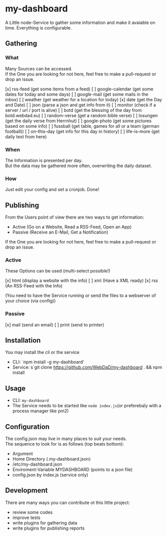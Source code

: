 # my-dashboard

A Little node-Service to gather some information and make it avaiable on time.
Everything is configurable.

## Gathering

### What

Many Sources can be accessed.  
If the One you are looking for not here, feel free to make a pull-request or drop an issue.

[x] rss-feed (get some items from a feed)
[ ] google-calendar (get some dates for today and some days)
[ ] google-mail (get some mails in the inbox)
[ ] weather (get weather for a location for today)
[x] date (get the Day and Date)
[ ] json (parse a json and get info from it)
[ ] monitor (check if a server / url / port is alive)
[ ] botd (get the blessing of the day from botd.webdad.eu)
[ ] random-verse (get a random bible verse)
[ ] losungen (get the daily verse from Herrnhut)
[ ] google-photo (get some pictures based on some info)
[ ] fussball (get table, games for all or a team (german football))
[ ] on-this-day (get info for this day in history)
[ ] life-is-more (get daily text from here)

### When

The Information is presented per day.  
But the data may be gathered more often, overwriting the daily dataset.

### How

Just edit your config and set a cronjob. Done!

## Publishing

From the Users point of view there are two ways to get information:

* Active (Go on a Website, Read a RSS-Feed, Open an App)
* Passive (Receive an E-Mail, Get a Notification)

If the One you are looking for not here, feel free to make a pull-request or drop an issue.

### Active

These Options can be used (multi-select possible!)

[x] html (display a website with the info)
[ ] xml (Have a XML ready)
[x] rss (An RSS-Feed with the Info)

(You need to have the Service running or send the files to a webserver of your choice (via config))

### Passive

[x] mail (send an email)
[ ] print (send to printer)

## Installation

You may install the cli or the service

* CLI: `npm install -g my-dashboard'
* Service: s`git clone https://github.com/WebDaD/my-dashboard . && npm install

## Usage

* CLI: `my-dashboard`
* The Service needs to be started like `node index.js`(or preferebaly with a process manager like pm2)

## Configuration

The config.json may live in many places to suit your needs.  
The sequence to look for is as follows (top beats bottom):

* Argument
* Home Directory (.my-dashboard.json)
* /etc/my-dashboard.json
* Enviroment-Variable MYDASHBOARD (points to a json file)
* config.json by index.js (service only)

## Development

There are many ways you can contribute ot this little project:

* review some codes
* improve tests
* write plugins for gathering data
* write plugins for publishing reports